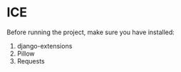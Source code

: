 # ICE
Before running the project, make sure you have installed:
1. django-extensions
2. Pillow
3. Requests
